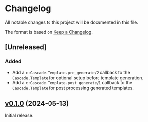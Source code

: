 # Changelog

All notable changes to this project will be documented in this file.

The format is based on [Keep a Changelog](https://keepachangelog.com/en/1.0.0/).

## [Unreleased]

### Added

* Add a `c:Cascade.Template.pre_generate/2` callback to the `Cascade.Template` for
optional setup before template generation.
* Add a `c:Cascade.Template.post_generate/1` callback to the `Cascade.Template` for
post processing generated templates.

## [v0.1.0](https://github.com/sportradar/elixir-workspace/tree/cascade/v0.1.0) (2024-05-13)

Initial release.
